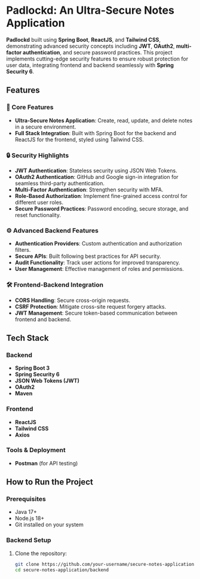 # Padlockd: An Ultra-Secure Notes Application

**Padlockd** built using **Spring Boot**, **ReactJS**, and **Tailwind CSS**, demonstrating advanced security concepts including **JWT**, **OAuth2**, **multi-factor authentication**, and secure password practices. This project implements cutting-edge security features to ensure robust protection for user data, integrating frontend and backend seamlessly with **Spring Security 6**.

## Features

### 🌟 Core Features
- **Ultra-Secure Notes Application**: Create, read, update, and delete notes in a secure environment.
- **Full Stack Integration**: Built with Spring Boot for the backend and ReactJS for the frontend, styled using Tailwind CSS.

### 🔒 Security Highlights
- **JWT Authentication**: Stateless security using JSON Web Tokens.
- **OAuth2 Authentication**: GitHub and Google sign-in integration for seamless third-party authentication.
- **Multi-Factor Authentication**: Strengthen security with MFA.
- **Role-Based Authorization**: Implement fine-grained access control for different user roles.
- **Secure Password Practices**: Password encoding, secure storage, and reset functionality.

### ⚙️ Advanced Backend Features
- **Authentication Providers**: Custom authentication and authorization filters.
- **Secure APIs**: Built following best practices for API security.
- **Audit Functionality**: Track user actions for improved transparency.
- **User Management**: Effective management of roles and permissions.

### 🛠️ Frontend-Backend Integration
- **CORS Handling**: Secure cross-origin requests.
- **CSRF Protection**: Mitigate cross-site request forgery attacks.
- **JWT Management**: Secure token-based communication between frontend and backend.

## Tech Stack

### Backend
- **Spring Boot 3**
- **Spring Security 6**
- **JSON Web Tokens (JWT)**
- **OAuth2**
- **Maven**

### Frontend
- **ReactJS**
- **Tailwind CSS**
- **Axios**

### Tools & Deployment
- **Postman** (for API testing)

## How to Run the Project

### Prerequisites
- Java 17+
- Node.js 18+
- Git installed on your system

### Backend Setup
1. Clone the repository:
   ```bash
   git clone https://github.com/your-username/secure-notes-application.git
   cd secure-notes-application/backend
